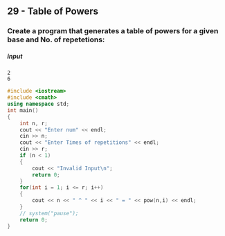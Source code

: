 ## 29 - Table of Powers
### Create a program that generates a table of powers for a given base and No. of repetetions:
##### input
```
2
6
```
```cpp
#include <iostream>
#include <cmath>
using namespace std;
int main()
{
    int n, r;
    cout << "Enter num" << endl;
    cin >> n;
    cout << "Enter Times of repetitions" << endl;
    cin >> r;
    if (n < 1)
    {
        cout << "Invalid Input\n";
        return 0;
    }
    for(int i = 1; i <= r; i++)
    {
        cout << n << " ^ " << i << " = " << pow(n,i) << endl;
    }
    // system("pause");
    return 0;
}
